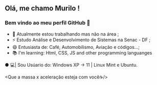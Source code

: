 ## Olá, me chamo Murilo ! 
### Bem vindo ao meu perfil GitHub 👋

- 🔭 Atualmente estou trabalhando mas não na área ;
- ⚡ Estudo Análise e Desenvolvimento de Sistemas na Senac - DF ;
- 😄 Entusiasta de: Café, Automobilismo, Aviação e códigos...;
- 📚 I'm learning: Html, CSS, JS and other programming languanges

● 💻| Sou Usúario do: Windows XP -> 11 | Linux Mint e Ubuntu.

<Que a massa x aceleração esteja com você☕/>
